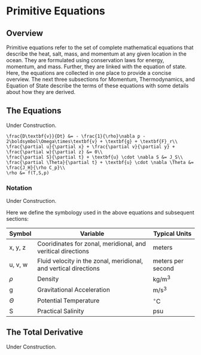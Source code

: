 # Primitive Equations

## Overview
Primitive equations refer to the set of complete mathematical equations that describe the heat, salt, mass, and momentum at any given location in the ocean. They are formulated using conservation laws for energy, momentum, and mass. Further, they are linked with the equation of state. Here, the equations are collected in one place to provide a concise overview. The next three subsections for Momentum, Thermodynamics, and Equation of State describe the terms of these equations with some details about how they are derived.

## The Equations

Under Construction.

```{math}
\frac{D\textbf{v}}{Dt} &= - \frac{1}{\rho}\nabla p - 2\boldsymbol\Omega\times\textbf{v} + \textbf{g} + \textbf{F}_r\\
\frac{\partial u}{\partial x} + \frac{\partial v}{\partial y} + \frac{\partial w}{\partial z} &= 0\\
\frac{\partial S}{\partial t} + \textbf{u} \cdot \nabla S &= J_S\\
\frac{\partial \Theta}{\partial t} + \textbf{u} \cdot \nabla \Theta &= \frac{J_H}{\rho C_p}\\
\rho &= f(T,S,p)
```

### Notation
Under Construction.


Here we define the symbology used in the above equations and subsequent sections:

| Symbol | Variable | Typical Units |
| ------ | -------- | ------------- 
| x, y, z  | Cooridinates for zonal, meridional, and veritical directions | meters |
| u, v, w | Fluid velocity in the zonal, meridional, and vertical directions | meters per second |
| $\rho$ | Density | kg/m$^3$ |
| g | Gravitational Acceleration | m/s$^3$ |
| $\Theta$ | Potential Temperature | $^{\circ}$C |
| S | Practical Salinity | psu |

## The Total Derivative
Under Construction.